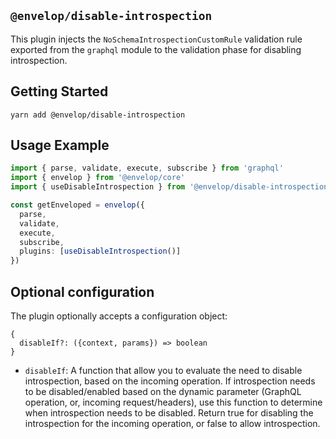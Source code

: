 ## `@envelop/disable-introspection`

This plugin injects the `NoSchemaIntrospectionCustomRule` validation rule exported from the `graphql` module to the validation phase for disabling introspection.

## Getting Started

```
yarn add @envelop/disable-introspection
```

## Usage Example

```ts
import { parse, validate, execute, subscribe } from 'graphql'
import { envelop } from '@envelop/core'
import { useDisableIntrospection } from '@envelop/disable-introspection'

const getEnveloped = envelop({
  parse,
  validate,
  execute,
  subscribe,
  plugins: [useDisableIntrospection()]
})
```

## Optional configuration

The plugin optionally accepts a configuration object:

```
{
  disableIf?: ({context, params}) => boolean
}
```

- `disableIf`: A function that allow you to evaluate the need to disable introspection, based on the incoming operation. If introspection needs to be disabled/enabled based on the dynamic parameter (GraphQL operation, or, incoming request/headers), use this function to determine when introspection needs to be disabled. Return true for disabling the introspection for the incoming operation, or false to allow introspection.
